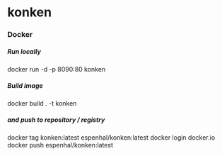 # konken

### Docker
##### Run locally
docker run -d -p 8090:80 konken

##### Build image
docker build . -t konken

##### and push to repository / registry

docker tag konken:latest espenhal/konken:latest
docker login docker.io
docker push espenhal/konken:latest
